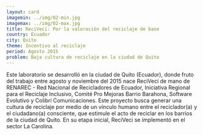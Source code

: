 ```yaml
---
layout: card
imagemin: ../img/02-min.jpg
imagemax: ../img/02-max.jpg
title: ReciVeci: Por la valoración del reciclaje de base
country: Ecuador
city: Quito
theme: Incentivo al reciclaje
period: Agosto 2015
problem: Baja cultura de reciclaje en la ciudad de Quito
---
```


Este laboratorio se desarrolló en la ciudad de Quito (Ecuador), donde fruto del trabajo entre agosto y noviembre del 2015 nace ReciVeci de mano de RENAREC - Red Nacional de Recicladores de Ecuador, Iniciativa Regional para el Reciclaje Inclusivo, Comité Pro Mejoras Barrio Barahona, Software Evolutivo y Colibrí Comunicaciones. Este proyecto busca generar una cultura de reciclaje por medio de un vínculo humano entre el reciclador(a) y el ciudadano(a) consciente, que estimule el acto de reciclar en los barrios de la ciudad de Quito. En su etapa inicial, ReciVeci se implementó en el sector La Carolina.
